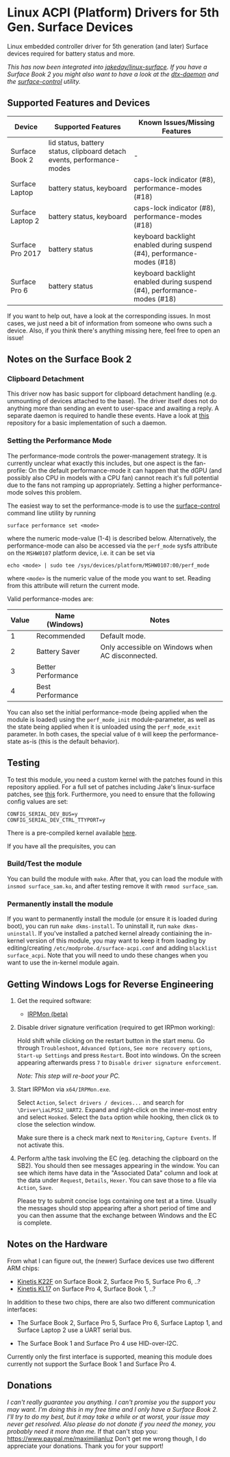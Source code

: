 # Linux ACPI (Platform) Drivers for 5th Gen. Surface Devices

Linux embedded controller driver for 5th generation (and later) Surface devices required for battery status and more.

_This has now been integrated into [jakeday/linux-surface](https://github.com/jakeday/linux-surface/)._
_If you have a Surface Book 2 you might also want to have a look at the [dtx-daemon][dtx-daemon] and the [surface-control][surface-control] utility._

## Supported Features and Devices

| Device           | Supported Features                                                     | Known Issues/Missing Features                                           |
|------------------|------------------------------------------------------------------------|-------------------------------------------------------------------------|
| Surface Book 2   | lid status, battery status, clipboard detach events, performance-modes | -                                                                       |
| Surface Laptop   | battery status, keyboard                                               | caps-lock indicator (#8), performance-modes (#18)                       |
| Surface Laptop 2 | battery status, keyboard                                               | caps-lock indicator (#8), performance-modes (#18)                       |
| Surface Pro 2017 | battery status                                                         | keyboard backlight enabled during suspend (#4), performance-modes (#18) |
| Surface Pro 6    | battery status                                                         | keyboard backlight enabled during suspend (#4), performance-modes (#18) |

If you want to help out, have a look at the corresponding issues.
In most cases, we just need a bit of information from someone who owns such a device.
Also, if you think there's anything missing here, feel free to open an issue!

## Notes on the Surface Book 2

### Clipboard Detachment

This driver now has basic support for clipboard detachment handling (e.g. unmounting of devices attached to the base).
The driver itself does not do anything more than sending an event to user-space and awaiting a reply.
A separate daemon is required to handle these events.
Have a look at [this][dtx-daemon] repository for a basic implementation of such a daemon.

[dtx-daemon]: https://github.com/qzed/linux-surface-dtx-daemon
[surface-control]: https://github.com/qzed/linux-surface-control

### Setting the Performance Mode

The performance-mode controls the power-management strategy.
It is currently unclear what exactly this includes, but one aspect is the fan-profile:
On the default performance-mode it can happen that the dGPU (and possibly also CPU in models with a CPU fan) cannot reach it's full potential due to the fans not ramping up appropriately.
Setting a higher performance-mode solves this problem.

The easiest way to set the performance-mode is to use the [surface-control][surface-control] command line utility by running
```
surface performance set <mode>
```
where the numeric mode-value (1-4) is described below.
Alternatively, the performance-mode can also be accessed via the `perf_mode` sysfs attribute on the  `MSHW0107` platform device, i.e. it can be set via
```
echo <mode> | sudo tee /sys/devices/platform/MSHW0107:00/perf_mode
```
where `<mode>` is the numeric value of the mode you want to set.
Reading from this attribute will return the current mode.

Valid performance-modes are:

| Value | Name (Windows)     | Notes                                            |
|-------|--------------------|--------------------------------------------------|
| 1     | Recommended        | Default mode.                                    |
| 2     | Battery Saver      | Only accessible on Windows when AC disconnected. |
| 3     | Better Performance |                                                  |
| 4     | Best Performance   |                                                  |

You can also set the initial performance-mode (being applied when the module is loaded) using the `perf_mode_init` module-parameter, as well as the state being applied when it is unloaded using the `perf_mode_exit` parameter.
In both cases, the special value of `0` will keep the performance-state as-is (this is the default behavior).

## Testing

To test this module, you need a custom kernel with the patches found in this repository applied.
For a full set of patches including Jake's linux-surface patches, see [this][patches-linux-surface] fork.
Furthermore, you need to ensure that the following config values are set:

```
CONFIG_SERIAL_DEV_BUS=y
CONFIG_SERIAL_DEV_CTRL_TTYPORT=y
```

There is a pre-compiled kernel available [here][prebuilt-linux-surface].

If you have all the prequisites, you can

### Build/Test the module

You can build the module with `make`.
After that, you can load the module with `insmod surface_sam.ko`, and after testing remove it with `rmmod surface_sam`.

### Permanently install the module

If you want to permanently install the module (or ensure it is loaded during boot), you can run `make dkms-install`.
To uninstall it, run `make dkms-uninstall`.
If you've installed a patched kernel already contiaining the in-kernel version of this module, you may want to keep it from loading by editing/creating `/etc/modprobe.d/surface-acpi.conf` and adding `blacklist surface_acpi`.
Note that you will need to undo these changes when you want to use the in-kernel module again.

[patches-linux-surface]: https://github.com/qzed/linux-surface/tree/master/patches/4.18
[prebuilt-linux-surface]: https://github.com/qzed/linux-surface/releases/tag/v4.18.16-pre1

## Getting Windows Logs for Reverse Engineering

1. Get the required software:
   - [IRPMon (beta)][irpmon]

2. Disable driver signature verification (required to get IRPmon working):

   Hold shift while clicking on the restart button in the start menu.
   Go through `Troubleshoot`, `Advanced Options`, `See more recovery options`, `Start-up Settings` and press `Restart`.
   Boot into windows.
   On the screen appearing afterwards press `7` to `Disable driver signature enforcement`.

   _Note: This step will re-boot your PC._

3. Start IRPMon via `x64/IRPMon.exe`.

   Select `Action`, `Select drivers / devices...` and search for `\Driver\iaLPSS2_UART2`.
   Expand and right-click on the inner-most entry and select `Hooked`.
   Select the `Data` option while hooking, then click `Ok` to close the selection window.

   Make sure there is a check mark next to `Monitoring`, `Capture Events`.
   If not activate this.

4. Perform a/the task involving the EC (eg. detaching the clipboard on the SB2).
   You should then see messages appearing in the window.
   You can see which items have data in the "Associated Data" column and look at the data under `Request`, `Details`, `Hexer`.
   You can save those to a file via `Action`, `Save`.

   Please try to submit concise logs containing one test at a time.
   Usually the messages should stop appearing after a short period of time and you can then assume that the exchange between Windows and the EC is complete.

[irpmon]: https://github.com/MartinDrab/IRPMon/releases/tag/v0.9-beta

## Notes on the Hardware

From what I can figure out, the (newer) Surface devices use two different ARM chips:

- [Kinetis K22F](http://cache.freescale.com/files/microcontrollers/doc/data_sheet/K22P121M120SF7.pdf) on Surface Book 2, Surface Pro 5, Surface Pro 6, ..?
- [Kinetis KL17](http://cache.freescale.com/files/32bit/doc/data_sheet/KL17P64M48SF6.pdf?fsrch=1&sr=1&pageNum=1) on Surface Pro 4, Surface Book 1, ..?

In addition to these two chips, there are also two different communication interfaces:

- The Surface Book 2, Surface Pro 5, Surface Pro 6, Surface Laptop 1, and Surface Laptop 2 use a UART serial bus.

- The Surface Book 1 and Surface Pro 4 use HID-over-I2C.

Currently only the first interface is supported, meaning this module does currently not support the Surface Book 1 and Surface Pro 4.
 

## Donations

_I can't really guarantee you anything._
_I can't promise you the support you may want._
_I'm doing this in my free time and I only have a Surface Book 2._
_I'll try to do my best, but it may take a while or at worst, your issue may never get resolved._
_Also please do not donate if you need the money, you probably need it more than me._
If that can't stop you:
https://www.paypal.me/maximilianluz
Don't get me wrong though, I do appreciate your donations.
Thank you for your support!
